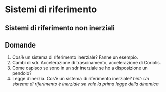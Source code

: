 # Sistemi di riferimento
## Sistemi di riferimento non inerziali
## Domande
1. Cos’è un sistema di riferimento inerziale? Fanne un esempio.
2. Cambi di sdr. Accelerazione di trascinamento, accelerazione di Coriolis.
3.  Come capisco se sono in un sdr inerziale se ho a disposizione un pendolo?
4. Legge d’inerzia. Cos’è un sistema di riferimento inerziale? _hint: Un sistema di riferimento è inerziale se vale la prima legge della dinamica_




